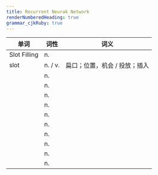 ```yaml
---
title: Recurrent Neurak Network
renderNumberedHeading: true
grammar_cjkRuby: true
---
```



| 单词 | 词性 | 词义  |
| ---------- | --- | --- |
| Slot Filling | n.  |  |
| slot | n. / v.  | 扁口；位置，机会 / 投放；插入 |
|  | n.  |  |
|  | n.  |  |
|  | n.  |  |
|  | n.  |  |
|  | n.  |  |
|  | n.  |  |
|  | n.  |  |
|  | n.  |  |
|  | n.  |  |
|  | n.  |  |